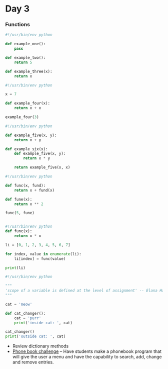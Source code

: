 # Day 3
### Functions
```python
#!/usr/bin/env python

def example_one():
    pass

def example_two():
    return 5

def example_three(x):
    return x
```
```python
#!/usr/bin/env python

x = 7

def example_four(x):
    return x + x

example_four(3)
```
```python
#!/usr/bin/env python

def example_five(x, y):
    return x + y

def example_six(x):
    def example_five(x, y):
        return x * y

    return example_five(x, x)
```
```python
#!/usr/bin/env python

def func(x, fund):
    return x + fund(x)

def fune(x):
    return x ** 2

func(5, fune)
```
```python

#!/usr/bin/env python
def func(x):
    return x * x

li = [0, 1, 2, 3, 4, 5, 6, 7]

for index, value in enumerate(li):
    li[index] = func(value)

print(li)
```
```python
#!/usr/bin/env python

"""
'scope of a variable is defined at the level of assignment' -- Elana Hashman
"""

cat = 'meow'

def cat_changer():
    cat = 'purr'
    print('inside cat: ', cat)

cat_changer()
print('outside cat: ', cat)
```

 - Review dictionary methods
 - [Phone book challenge](./example-files/phonebook.py) – Have students make a phonebook program that will give the user a menu and have the capability to search, add, change and remove entries.
